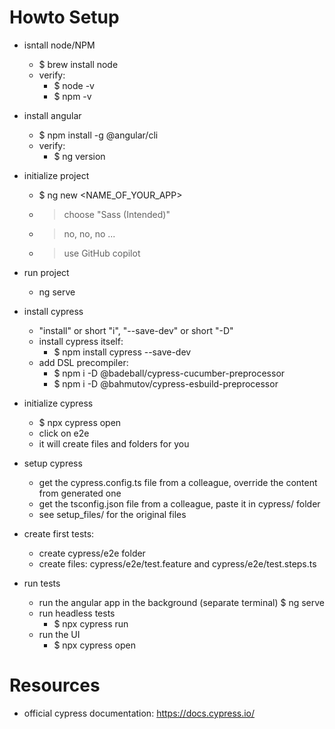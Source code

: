 
Howto Setup
===========================

* isntall node/NPM
    * $ brew install node
    * verify:
        * $ node -v
        * $ npm -v
* install angular
    * $ npm install -g @angular/cli
    * verify:
        * $ ng version
* initialize project
    * $ ng new <NAME_OF_YOUR_APP>
    * > choose "Sass (Intended)"
    * > no, no, no ...
    * > use GitHub copilot
* run project
    * ng serve
* install cypress
    * "install" or short "i", "--save-dev" or short "-D"
    * install cypress itself:
        * $ npm install cypress --save-dev
    * add DSL precompiler:
        * $ npm i -D @badeball/cypress-cucumber-preprocessor
        * $ npm i -D @bahmutov/cypress-esbuild-preprocessor
* initialize cypress
    * $ npx cypress open
    * click on e2e
    * it will create files and folders for you
* setup cypress
    * get the cypress.config.ts file from a colleague, override the content from generated one
    * get the tsconfig.json file from a colleague, paste it in cypress/ folder
    * see setup_files/ for the original files
* create first tests:
    * create cypress/e2e folder
    * create files: cypress/e2e/test.feature and cypress/e2e/test.steps.ts

* run tests
    * run the angular app in the background (separate terminal)
        $ ng serve
    * run headless tests
        * $ npx cypress run
    * run the UI
        * $ npx cypress open



Resources
===========================
* official cypress documentation: https://docs.cypress.io/
